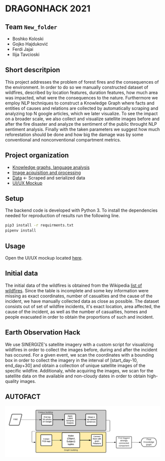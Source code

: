 # DRAGONHACK 2021

## Team `New_folder`
- Boshko Koloski
- Gojko Hajduković
- Ferdi Jajai
- Ilija Tavcioski

## Short descritpion
This project addresses the problem of forest fires and the consequences of the environment.
In order to do so we manually constructed dataset of wildfires, described by location features, duration features, how much area was impacted, what were the consequences to the nature.
Furthermore we employ NLP techniques to construct a Knowledge Graph where facts and entities of causes and relations are collected by automatically scraping and analyzing top N google articles, which we later visualize.
To see the impact on a broader scale, we also collect and visualize satellite images before and after the fire disaster and analyze the sentiment of the public throught NLP sentiment analysis.
Finally with the taken parameters we suggest how much reforestation should be done and how big the damage was by some conventional and nonconventional compartment metrics.

## Project organization

- [Knowledge graphs, language analysis](./src/back/nlp)
- [Image acquisition and processing](./src/back/maps)
- [Data](./data) <- Scraped and serialized data 
- [UI/UX Mockup](./mockups)     

## Setup

The backend code is developed with Python 3. To install the dependencies needed for reproduction of results run the following line.

```bash
pip3 install -r requirments.txt
pipenv install
```

## Usage 
Open the UI/UX mockup located  [here](./mockups).

## Initial data 

The initial data of the wildfires is obtained from the Wikipedia [list of wildfires](https://en.wikipedia.org/wiki/List_of_wildfires).
Since the table is incomplete and some key information were missing as exact coordinates, number of casualties and the cause of the incident, we have manually collected data as close as possible.
The dataset consists out of set of wildfire incidents, it's exact location, area affected, the cause of the incident, as well as the number of casualties, homes and people evacuated in order to obtain the proportions of such and incident.

## Earth Observation Hack
We use SINERGIZE's satellite imagery with a custom script for visualizing wildfires in order to collect the images before, during and after the incident has occured.
For a given event, we scan the coordinates with a bounding box in order to collect the imagery in the interval of [start_day-10, end_day+30] and obtain a collection of unique satellite images of the specific wildfire.
Additionaly, while acquiring the images, we scan for the satellite data on the available and non-cloudy dates in order to obtain high-quality images. 

## AUTOFACT
![Alt text](data/knowledge_graphs/diagram_readme.png?raw=true "Title")


